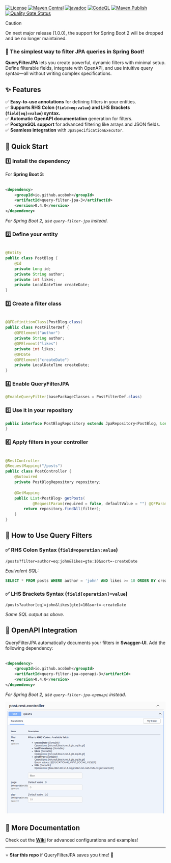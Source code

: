 [![License](https://img.shields.io/github/license/acoboh/query-filter-jpa.svg)](https://raw.githubusercontent.com/acoboh/query-filter-jpa/main/LICENSE)
[![Maven Central](https://img.shields.io/maven-central/v/io.github.acoboh/query-filter-jpa-3.svg)](https://central.sonatype.com/artifact/io.github.acoboh/query-filter-jpa-3)
[![javadoc](https://javadoc.io/badge2/io.github.acoboh/query-filter-jpa-3/javadoc.svg)](https://javadoc.io/doc/io.github.acoboh/query-filter-jpa)
[![CodeQL](https://github.com/acoboh/query-filter-jpa/actions/workflows/codeql.yml/badge.svg)](https://github.com/acoboh/query-filter-jpa/actions/workflows/codeql.yml)
[![Maven Publish](https://github.com/acoboh/query-filter-jpa/actions/workflows/maven-publish.yml/badge.svg)](https://github.com/acoboh/query-filter-jpa/actions/workflows/maven-publish.yml)
[![Quality Gate Status](https://sonarcloud.io/api/project_badges/measure?project=acoboh_query-filter-jpa&metric=alert_status)](https://sonarcloud.io/summary/new_code?id=acoboh_query-filter-jpa)

> [!CAUTION]
> On next major release (1.0.0), the support for Spring Boot 2 will be dropped and be no longer maintained.

### 🔹 The simplest way to filter JPA queries in Spring Boot!

**QueryFilterJPA** lets you create powerful, dynamic filters with minimal setup. Define filterable fields, integrate
with OpenAPI, and use intuitive query syntax—all without writing complex specifications.

## ✨ Features

✅ **Easy-to-use annotations** for defining filters in your entities.  
✅ **Supports RHS Colon (`field=eq:value`) and LHS Brackets (`field[eq]=value`) syntax.**  
✅ **Automatic OpenAPI documentation** generation for filters.  
✅ **PostgreSQL support** for advanced filtering like arrays and JSON fields.  
✅ **Seamless integration** with `JpaSpecificationExecutor`.

## 🚀 Quick Start

### 1️⃣ Install the dependency

For **Spring Boot 3**:

```xml

<dependency>
    <groupId>io.github.acoboh</groupId>
    <artifactId>query-filter-jpa-3</artifactId>
    <version>0.4.0</version>
</dependency>
```

_For Spring Boot 2, use `query-filter-jpa` instead._

### 2️⃣ Define your entity

```java

@Entity
public class PostBlog {
	@Id
	private Long id;
	private String author;
	private int likes;
	private LocalDateTime createDate;
}
```

### 3️⃣ Create a filter class

```java

@QFDefinitionClass(PostBlog.class)
public class PostFilterDef {
	@QFElement("author")
	private String author;
	@QFElement("likes")
	private int likes;
	@QFDate
	@QFElement("createDate")
	private LocalDateTime createDate;
}
```

### 4️⃣ Enable QueryFilterJPA

```java
@EnableQueryFilter(basePackageClasses = PostFilterDef.class)
```

### 5️⃣ Use it in your repository

```java
public interface PostBlogRepository extends JpaRepository<PostBlog, Long>, JpaSpecificationExecutor<PostBlog> {
}
```

### 6️⃣ Apply filters in your controller

```java

@RestController
@RequestMapping("/posts")
public class PostController {
	@Autowired
	private PostBlogRepository repository;

	@GetMapping
	public List<PostBlog> getPosts(
			@RequestParam(required = false, defaultValue = "") @QFParam(PostFilterDef.class) QueryFilter<PostBlog> filter) {
		return repository.findAll(filter);
	}
}
```

## 🎯 How to Use Query Filters

### ✅ RHS Colon Syntax (`field=operation:value`)

```url
/posts?filter=author=eq:john&likes=gte:10&sort=-createDate
```

_Equivalent SQL:_

```sql
SELECT * FROM posts WHERE author = 'john' AND likes >= 10 ORDER BY create_date DESC;
```

### ✅ LHS Brackets Syntax (`field[operation]=value`)

```url
/posts?author[eq]=john&likes[gte]=10&sort=-createDate
```

_Same SQL output as above._

## 📢 OpenAPI Integration

QueryFilterJPA automatically documents your filters in **Swagger-UI**. Add the following dependency:

```xml

<dependency>
    <groupId>io.github.acoboh</groupId>
    <artifactId>query-filter-jpa-openapi-3</artifactId>
    <version>0.4.0</version>
</dependency>
```

_For Spring Boot 2, use `query-filter-jpa-openapi` instead._

![OpenAPI Example](/doc/resources/swagger-example-posts.png)

## 📖 More Documentation

Check out the **[Wiki](https://github.com/acoboh/query-filter-jpa/wiki)** for advanced configurations and examples!

---
⭐ **Star this repo** if QueryFilterJPA saves you time! 🚀
